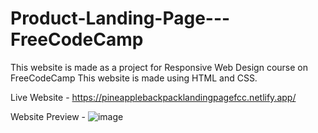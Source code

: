 # Product-Landing-Page---FreeCodeCamp
This website is made as a project for Responsive Web Design course on FreeCodeCamp
This website is made using HTML and CSS.

Live Website - https://pineapplebackpacklandingpagefcc.netlify.app/

Website Preview - ![image](https://user-images.githubusercontent.com/42992097/118826338-08346e80-b8d9-11eb-86cf-5b60ae553420.png)

